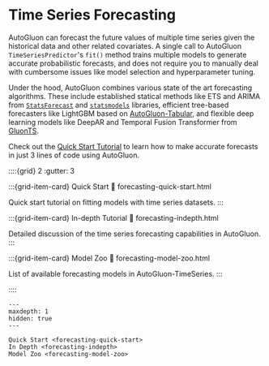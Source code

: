 # Time Series Forecasting

AutoGluon can forecast the future values of multiple time series given the historical data and other related covariates.
A single call to AutoGluon `TimeSeriesPredictor`'s `fit()` method trains multiple models to generate accurate probabilistic forecasts,
and does not require you to manually deal with cumbersome issues like model selection and hyperparameter tuning.

Under the hood, AutoGluon combines various state of the art forecasting algorithms.
These include established statical methods like ETS and ARIMA from
[`StatsForecast`](https://github.com/Nixtla/statsforecast) and [`statsmodels`](https://statsmodels.org/) libraries,
efficient tree-based forecasters like LightGBM based on [AutoGluon-Tabular](https://auto.gluon.ai/stable/tutorials/tabular/index.html),
and flexible deep learning models like DeepAR and Temporal Fusion Transformer from [GluonTS](https://ts.gluon.ai/).

Check out the [Quick Start Tutorial](forecasting-quick-start.ipynb) to learn how to make accurate forecasts in just 3 lines of code using AutoGluon.

::::{grid} 2
  :gutter: 3

:::{grid-item-card} Quick Start
  :link: forecasting-quick-start.html

  Quick start tutorial on fitting models with time series datasets.
:::

:::{grid-item-card} In-depth Tutorial
  :link: forecasting-indepth.html

  Detailed discussion of the time series forecasting capabilities in AutoGluon.
:::

:::{grid-item-card} Model Zoo
  :link: forecasting-model-zoo.html

  List of available forecasting models in AutoGluon-TimeSeries.
:::

::::

```{toctree}
---
maxdepth: 1
hidden: true
---

Quick Start <forecasting-quick-start>
In Depth <forecasting-indepth>
Model Zoo <forecasting-model-zoo>
```
